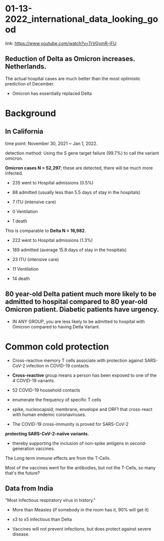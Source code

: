 # 01-13-2022_international_data_looking_good
link: https://www.youtube.com/watch?v=TrVGymR-jFU
## Reduction of Delta as Omicron increases. Netherlands.
The actual hospital cases are much better than the most optimistic prediction of December.

- Omicron has essentially replaced Delta

# Background
## In California
time point: November 30, 2021 ~ Jan 1, 2022.

detection method: Using the S gene target failure (99.7%) to call the variant omicron.

**Omicron cases N = 52,297**; these are detected, there will be much more infected.

- 235 went to Hospital admissions (0.5%)

- 88 admitted (usually less than 5.5 days of stay in the hospitals)

- 7 ITU (intensive care)

- 0 Ventilation

- 1 death

This is comparable to **Delta N = 16,982**.

- 222 went to Hospital admissions (1.3%)

- 189 admitted (average 15.8 days of stay in the hospitals)

- 23 ITU (intensive care)

- 11 Ventilation

- 14 death

## 80 year-old Delta patient much more likely to be admitted to hospital compared to 80 year-old Omicron patient. Diabetic patients have urgency.
- IN ANY GROUP, you are less likely to be admitted to hospital with Omicron compared to having Detla Variant.

# Common cold protection
- Cross-reactive memory T cells associate with protection against SARS-CoV-2 infection in COVID-19 contacts

- **Cross-reactive** group means a person has been exposed to one of the 4 COVID-19 variants.

- 52 COVID-19 household contacts

- enumerate the frequency of specific T cells

- spike, nucleocapsid, membrane, envelope and ORF1 that cross-react with human endemic coronaviruses.

- The COVID-19 cross-immunity is proved for SARS-CoV-2

**protecting SARS-CoV-2-naiive variants.**

- thereby supporting the inclusion of non-spike antigens in second-generation vaccines.

The Long term immune effects are from the T-Cells.

Most of the vaccines went for the antibodies, but not the T-Cells, so many that's the future?

## Data from India

"Most infectious respiratory virus in history."

- More than Measles (if somebody in the room has it, 90% will get it)

- x3 to x5 infectious than Delta

- Vaccines will not prevent infections, but does protect against severe disease.